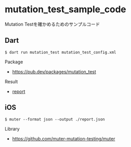 # mutation_test_sample_code
Mutation Testを確かめるためのサンプルコード

## Dart

```
$ dart run mutation_test mutation_test_config.xml
```

Package

 - https://pub.dev/packages/mutation_test


Result

- [report](./dart/mutation-test-report/mutation-test-report.html)


## iOS

```
$ muter --format json --output ./report.json 
```

Library

 - https://github.com/muter-mutation-testing/muter

